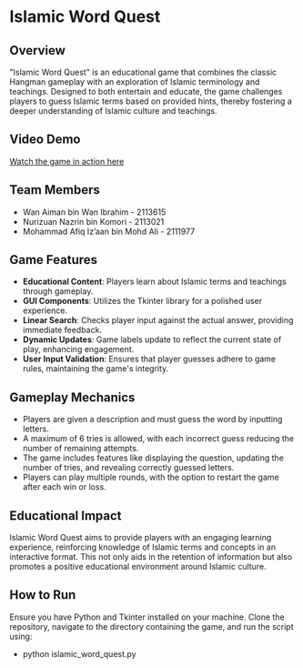 # Islamic Word Quest

## Overview
"Islamic Word Quest" is an educational game that combines the classic Hangman gameplay with an exploration of Islamic terminology and teachings. Designed to both entertain and educate, the game challenges players to guess Islamic terms based on provided hints, thereby fostering a deeper understanding of Islamic culture and teachings.

## Video Demo
[Watch the game in action here](https://youtu.be/CmgdSZ0CNmA)

## Team Members
- Wan Aiman bin Wan Ibrahim - 2113615
- Nurizuan Nazrin bin Komori - 2113021
- Mohammad Afiq Iz’aan bin Mohd Ali - 2111977

## Game Features
- **Educational Content**: Players learn about Islamic terms and teachings through gameplay.
- **GUI Components**: Utilizes the Tkinter library for a polished user experience.
- **Linear Search**: Checks player input against the actual answer, providing immediate feedback.
- **Dynamic Updates**: Game labels update to reflect the current state of play, enhancing engagement.
- **User Input Validation**: Ensures that player guesses adhere to game rules, maintaining the game's integrity.

## Gameplay Mechanics
- Players are given a description and must guess the word by inputting letters.
- A maximum of 6 tries is allowed, with each incorrect guess reducing the number of remaining attempts.
- The game includes features like displaying the question, updating the number of tries, and revealing correctly guessed letters.
- Players can play multiple rounds, with the option to restart the game after each win or loss.

## Educational Impact
Islamic Word Quest aims to provide players with an engaging learning experience, reinforcing knowledge of Islamic terms and concepts in an interactive format. This not only aids in the retention of information but also promotes a positive educational environment around Islamic culture.

## How to Run
Ensure you have Python and Tkinter installed on your machine. Clone the repository, navigate to the directory containing the game, and run the script using:
- python islamic_word_quest.py

